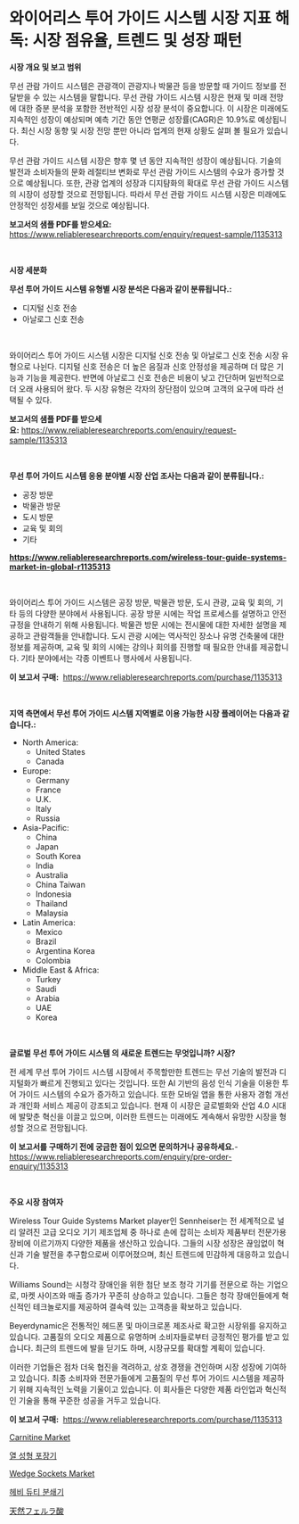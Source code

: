 <p><h1>와이어리스 투어 가이드 시스템 시장 지표 해독: 시장 점유율, 트렌드 및 성장 패턴</h1></p><p><strong>시장 개요 및 보고 범위</strong></p>
<p><p>무선 관람 가이드 시스템은 관광객이 관광지나 박물관 등을 방문할 때 가이드 정보를 전달받을 수 있는 시스템을 말합니다. 무선 관람 가이드 시스템 시장은 현재 및 미래 전망에 대한 증분 분석을 포함한 전반적인 시장 성장 분석이 중요합니다. 이 시장은 미래에도 지속적인 성장이 예상되며 예측 기간 동안 연평균 성장률(CAGR)은 10.9%로 예상됩니다. 최신 시장 동향 및 시장 전망 뿐만 아니라 업계의 현재 상황도 살펴 볼 필요가 있습니다.</p><p>무선 관람 가이드 시스템 시장은 향후 몇 년 동안 지속적인 성장이 예상됩니다. 기술의 발전과 소비자들의 문화 레절티브 변화로 무선 관람 가이드 시스템의 수요가 증가할 것으로 예상됩니다. 또한, 관광 업계의 성장과 디지턈화의 확대로 무선 관람 가이드 시스템의 시장이 성장할 것으로 전망됩니다. 따라서 무선 관람 가이드 시스템 시장은 미래에도 안정적인 성장세를 보일 것으로 예상됩니다.</p></p>
<p><strong>보고서의 샘플 PDF를 받으세요:</strong> <a href="https://www.reliableresearchreports.com/enquiry/request-sample/1135313">https://www.reliableresearchreports.com/enquiry/request-sample/1135313</a></p>
<p>&nbsp;</p>
<p><strong>시장 세분화</strong></p>
<p><strong>무선 투어 가이드 시스템 유형별 시장 분석은 다음과 같이 분류됩니다.:</strong></p>
<p><ul><li>디지털 신호 전송</li><li>아날로그 신호 전송</li></ul></p>
<p>&nbsp;</p>
<p><p>와이어리스 투어 가이드 시스템 시장은 디지털 신호 전송 및 아날로그 신호 전송 시장 유형으로 나뉜다. 디지털 신호 전송은 더 높은 음질과 신호 안정성을 제공하며 더 많은 기능과 기능을 제공한다. 반면에 아날로그 신호 전송은 비용이 낮고 간단하며 일반적으로 더 오래 사용되어 왔다. 두 시장 유형은 각자의 장단점이 있으며 고객의 요구에 따라 선택될 수 있다.</p></p>
<p><strong>보고서의 샘플 PDF를 받으세요:</strong>&nbsp;<a href="https://www.reliableresearchreports.com/enquiry/request-sample/1135313">https://www.reliableresearchreports.com/enquiry/request-sample/1135313</a></p>
<p>&nbsp;</p>
<p><strong> 무선 투어 가이드 시스템 응용 분야별 시장 산업 조사는 다음과 같이 분류됩니다.:</strong></p>
<p><ul><li>공장 방문</li><li>박물관 방문</li><li>도시 방문</li><li>교육 및 회의</li><li>기타</li></ul></p>
<p><strong><a href="https://www.reliableresearchreports.com/wireless-tour-guide-systems-market-in-global-r1135313">https://www.reliableresearchreports.com/wireless-tour-guide-systems-market-in-global-r1135313</a></strong></p>
<p>&nbsp;</p>
<p><p>와이어리스 투어 가이드 시스템은 공장 방문, 박물관 방문, 도시 관광, 교육 및 회의, 기타 등의 다양한 분야에서 사용됩니다. 공장 방문 시에는 작업 프로세스를 설명하고 안전 규정을 안내하기 위해 사용됩니다. 박물관 방문 시에는 전시물에 대한 자세한 설명을 제공하고 관람객들을 안내합니다. 도시 관광 시에는 역사적인 장소나 유명 건축물에 대한 정보를 제공하며, 교육 및 회의 시에는 강의나 회의를 진행할 때 필요한 안내를 제공합니다. 기타 분야에서는 각종 이벤트나 행사에서 사용됩니다.</p></p>
<p><strong>이 보고서 구매:</strong>&nbsp; <a href="https://www.reliableresearchreports.com/purchase/1135313">https://www.reliableresearchreports.com/purchase/1135313</a></p>
<p>&nbsp;</p>
<p><strong>지역 측면에서 무선 투어 가이드 시스템 지역별로 이용 가능한 시장 플레이어는 다음과 같습니다.:</strong></p>
<p><ul>
    <li>
        North America:
        <ul>
            <li>United States</li>
            <li>Canada</li>
        </ul>
    </li>
    <li>
        Europe:
        <ul>
            <li>Germany</li>
            <li>France</li>
            <li>U.K.</li>
            <li>Italy</li>
            <li>Russia</li>
        </ul>
    </li>
    <li>
        Asia-Pacific:
        <ul>
            <li>China</li>
            <li>Japan</li>
            <li>South Korea</li>
            <li>India</li>
            <li>Australia</li>
            <li>China Taiwan</li>
            <li>Indonesia</li>
            <li>Thailand</li>
            <li>Malaysia</li>
        </ul>
    </li>
    <li>
        Latin America:
        <ul>
            <li>Mexico</li>
            <li>Brazil</li>
            <li>Argentina Korea</li>
            <li>Colombia</li>
        </ul>
    </li>
    <li>
        Middle East & Africa:
        <ul>
            <li>Turkey</li>
            <li>Saudi</li>
            <li>Arabia</li>
            <li>UAE</li>
            <li>Korea</li>
        </ul>
    </li>
    </ul></p>
<p>&nbsp;</p>
<p><strong>글로벌 무선 투어 가이드 시스템 의 새로운 트렌드는 무엇입니까? 시장?</strong></p>
<p><p>전 세계 무선 투어 가이드 시스템 시장에서 주목할만한 트렌드는 무선 기술의 발전과 디지털화가 빠르게 진행되고 있다는 것입니다. 또한 AI 기반의 음성 인식 기술을 이용한 투어 가이드 시스템의 수요가 증가하고 있습니다. 또한 모바일 앱을 통한 사용자 경험 개선과 개인화 서비스 제공이 강조되고 있습니다. 현재 이 시장은 글로벌화와 산업 4.0 시대에 발맞춘 혁신을 이끌고 있으며, 이러한 트렌드는 미래에도 계속해서 유망한 시장을 형성할 것으로 전망됩니다.</p></p>
<p><strong>이 보고서를 구매하기 전에 궁금한 점이 있으면 문의하거나 공유하세요.</strong>- <a href="https://www.reliableresearchreports.com/enquiry/pre-order-enquiry/1135313">https://www.reliableresearchreports.com/enquiry/pre-order-enquiry/1135313</a></p>
<p>&nbsp;</p>
<p><strong>주요 시장 참여자</strong></p>
<p><p>Wireless Tour Guide Systems Market player인 Sennheiser는 전 세계적으로 널리 알려진 고급 오디오 기기 제조업체 중 하나로 손에 잡히는 소비자 제품부터 전문가용 장비에 이르기까지 다양한 제품을 생산하고 있습니다. 그들의 시장 성장은 끊임없이 혁신과 기술 발전을 추구함으로써 이루어졌으며, 최신 트렌드에 민감하게 대응하고 있습니다.</p><p>Williams Sound는 시청각 장애인을 위한 첨단 보조 청각 기기를 전문으로 하는 기업으로, 마켓 사이즈와 매출 증가가 꾸준히 상승하고 있습니다. 그들은 청각 장애인들에게 혁신적인 테크놀로지를 제공하여 결속력 있는 고객층을 확보하고 있습니다.</p><p>Beyerdynamic은 전통적인 헤드폰 및 마이크로폰 제조사로 확고한 시장위를 유지하고 있습니다. 고품질의 오디오 제품으로 유명하며 소비자들로부터 긍정적인 평가를 받고 있습니다. 최근의 트렌드에 발을 딛기도 하며, 시장규모를 확대할 계획이 있습니다.</p><p>이러한 기업들은 점차 더욱 협진을 격려하고, 상호 경쟁을 견인하며 시장 성장에 기여하고 있습니다. 최종 소비자와 전문가들에게 고품질의 무선 투어 가이드 시스템을 제공하기 위해 지속적인 노력을 기울이고 있습니다. 이 회사들은 다양한 제품 라인업과 혁신적인 기술을 통해 꾸준한 성공을 거두고 있습니다.</p></p>
<p><strong>이 보고서 구매:</strong>&nbsp;&nbsp;<a href="https://www.reliableresearchreports.com/purchase/1135313">https://www.reliableresearchreports.com/purchase/1135313</a></p>
<p><p><a href="https://issuu.com/reportprime-2/docs/carnitine-market-size-2030.pptx">Carnitine Market</a></p><p><a href="https://github.com/vskv4779xr1/Market-Research-Report-List-1/blob/main/723378726647.md">열 성형 포장기</a></p><p><a href="https://github.com/juancolorado15/Market-Research-Report-List-2/blob/main/wedge-sockets-market.md">Wedge Sockets Market</a></p><p><a href="https://github.com/xvz497517413/Market-Research-Report-List-1/blob/main/945303326646.md">헤비 듀티 분쇄기</a></p><p><a href="https://github.com/mcbeesbxa270/Market-Research-Report-List-1/blob/main/478299128984.md">天然フェルラ酸</a></p></p>
